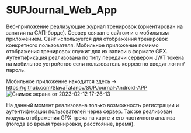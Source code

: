 # SUPJournal_Web_App

Веб-приложение реализующие журнал тренировок (ориентирован на занятия на САП-борде). Сервер связан с сайтом и с мобильным приложением. 
Сайт используется для отображения тренировок конкретного пользователя. 
Мобильное приложение помимо отображения тренировок служит для их записи в формате GPX.
Аутентификация реализована по типу передачи сервером JWT токена на мобильное устройство если пользователь корректно вводит логин/пароль.

Мобильное приложение находится здесь -> https://github.com/SlavaTatanov/SUPJournal-Android-APP
![Снимок экрана от 2023-02-12 17-26-13](https://user-images.githubusercontent.com/107018438/218311074-da1e60f1-799e-4076-aaba-45a345610cb6.png)

На данный момент реализована только возможность регистрации и аутентификации пользователей через сервер. 
Так же реализован модуль отображения GPX трека на карте и его частичного анализа (погода во время тренировки, расстояние, время).
